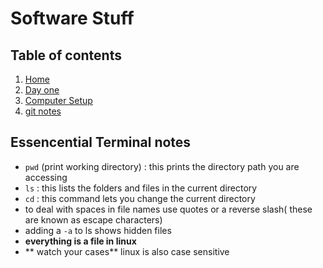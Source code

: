 # Software Stuff

## Table of contents
1. [Home](README.md)
1. [Day one](Markdown.md)
1. [Computer Setup](computer-setup.md)
1. [git notes](git-github.md)

## Essencential Terminal notes

- `pwd` (print working directory) : this prints the directory path you are accessing
- `ls` : this lists the folders and files in the current directory
- `cd` : this command lets you change the current directory
- to deal with spaces in file names use quotes or a reverse slash( these are known as escape characters)
- adding a `-a` to ls shows hidden files
- **everything is a file in linux**
- ** watch your cases** linux is also case sensitive

